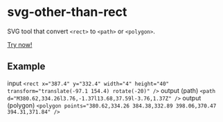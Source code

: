 # svg-other-than-rect
SVG tool that convert `<rect>` to `<path>` or `<polygon>`.

[Try now!](https://kurachiweb.github.io/svg-other-than-rect/)

## Example
input
```<rect x="387.4" y="332.4" width="4" height="40" transform="translate(-97.1 154.4) rotate(-20)" />```
output (path)
```<path d="M380.62,334.26l3.76,-1.37l13.68,37.59l-3.76,1.37Z" />```
output (polygon)
```<polygon points="380.62,334.26 384.38,332.89 398.06,370.47 394.31,371.84" />```